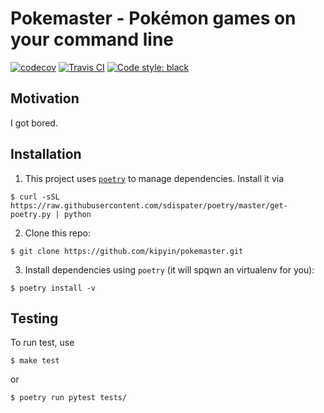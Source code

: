 # Pokemaster - Pokémon games on your command line

[![codecov](https://codecov.io/gh/kipyin/pokemaster/branch/develop/graph/badge.svg)](https://codecov.io/gh/kipyin/pokemaster) [![Travis CI](https://img.shields.io/travis/com/kipyin/pokemaster/develop.svg?label=Travis%20CI)](https://travis-ci.com/kipyin/pokemaster) [![Code style: black](https://img.shields.io/badge/code%20style-black-000000.svg)](https://github.com/ambv/black)

## Motivation

I got bored.

## Installation

1. This project uses [`poetry`](https://poetry.eustace.io) to manage dependencies. Install it via
```shell
$ curl -sSL https://raw.githubusercontent.com/sdispater/poetry/master/get-poetry.py | python
```
2. Clone this repo:
```shell
$ git clone https://github.com/kipyin/pokemaster.git
```
3. Install dependencies using `poetry` (it will spqwn an virtualenv for you):
```shell
$ poetry install -v
```

## Testing

To run test, use
```shell
$ make test
```
or
```shell
$ poetry run pytest tests/
```
